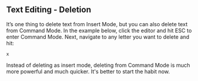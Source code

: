 ## Text Editing - Deletion

It’s one thing to delete text from Insert Mode, but you can also delete text from Command Mode. In the example below, click the editor and hit ESC to enter Command Mode. Next, navigate to any letter you want to delete and hit:

```
x
```
Instead of deleting as insert mode, deleting from Command Mode is much more powerful and much quicker. It's better to start the habit now.
